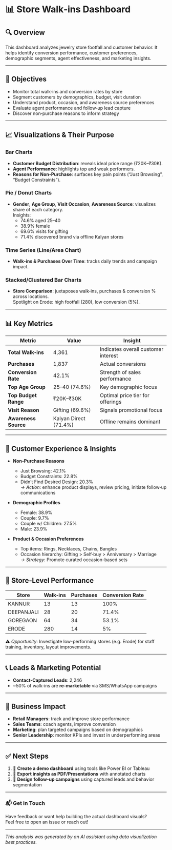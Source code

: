 # 📊 Store Walk‑ins Dashboard

## 🔍 Overview
This dashboard analyzes jewelry store footfall and customer behavior. It helps identify conversion performance, customer preferences, demographic segments, agent effectiveness, and marketing insights.

---

## 🎯 Objectives
- Monitor total walk‑ins and conversion rates by store  
- Segment customers by demographics, budget, visit duration  
- Understand product, occasion, and awareness source preferences  
- Evaluate agent performance and follow‑up lead capture  
- Discover non‑purchase reasons to inform strategy

---

## 📈 Visualizations & Their Purpose

### Bar Charts  
- **Customer Budget Distribution**: reveals ideal price range (₹20K–₹30K).  
- **Agent Performance**: highlights top and weak performers.  
- **Reasons for Non‑Purchase**: surfaces key pain points (“Just Browsing”, “Budget Constraints”).

### Pie / Donut Charts  
- **Gender**, **Age Group**, **Visit Occasion**, **Awareness Source**: visualizes share of each category.  
  Insights:  
  - 74.6% aged 25–40  
  - 38.9% female  
  - 69.6% visits for gifting  
  - 71.4% discovered brand via offline Kalyan stores

### Time Series (Line/Area Chart)  
- **Walk‑ins & Purchases Over Time**: tracks daily trends and campaign impact.

### Stacked/Clustered Bar Charts  
- **Store Comparison**: juxtaposes walk‑ins, purchases & conversion % across locations.  
  Spotlight on Erode: high footfall (280), low conversion (5%).

---

## 📊 Key Metrics

| Metric                      | Value         | Insight                                               |
|----------------------------|---------------|--------------------------------------------------------|
| **Total Walk‑ins**         | 4,361         | Indicates overall customer interest                   |
| **Purchases**              | 1,837         | Actual conversions                                    |
| **Conversion Rate**        | 42.1%         | Strength of sales performance                         |
| **Top Age Group**          | 25–40 (74.6%) | Key demographic focus                                 |
| **Top Budget Range**       | ₹20K–₹30K      | Optimal price tier for offerings                      |
| **Visit Reason**           | Gifting (69.6%)| Signals promotional focus                             |
| **Awareness Source**       | Kalyan Direct (71.4%) | Offline remains dominant                     |

---

## 🧠 Customer Experience & Insights

- **Non‑Purchase Reasons**  
  - Just Browsing: 42.1%  
  - Budget Constraints: 22.8%  
  - Didn’t Find Desired Design: 20.3%  
  *→ Action*: enhance product displays, review pricing, initiate follow‑up communications

- **Demographic Profiles**  
  - Female: 38.9%  
  - Couple: 9.7%  
  - Couple w/ Children: 27.5%  
  - Male: 23.9%

- **Product & Occasion Preferences**  
  - Top items: Rings, Necklaces, Chains, Bangles  
  - Occasion hierarchy: Gifting > Self‑buy > Anniversary > Marriage  
  *→ Strategy*: Promote curated occasion-based sets

---

## 🏢 Store‑Level Performance

| Store      | Walk‑ins | Purchases | Conversion Rate |
|------------|----------|-----------|-----------------|
| KANNUR     | 13       | 13        | 100%            |
| DEEPANJALI | 28       | 20        | 71.4%           |
| GOREGAON   | 64       | 34        | 53.1%           |
| ERODE      | 280      | 14        | 5%              |

⚠️ *Opportunity*: Investigate low-performing stores (e.g. Erode) for staff training, inventory, layout improvements.

---

## 📞 Leads & Marketing Potential

- **Contact-Captured Leads**: 2,246  
- ~50% of walk‑ins are **re‑marketable** via SMS/WhatsApp campaigns

---

## 🚀 Business Impact

- **Retail Managers**: track and improve store performance  
- **Sales Teams**: coach agents, improve conversion  
- **Marketing**: plan targeted campaigns based on demographics  
- **Senior Leadership**: monitor KPIs and invest in underperforming areas

---

## ✅ Next Steps
1. 🔄 **Create a demo dashboard** using tools like Power BI or Tableau  
2. 🧾 **Export insights as PDF/Presentations** with annotated charts  
3. 📣 **Design follow‑up campaigns** using captured leads and behavior segmentation

---

### 📬 Get in Touch
Have feedback or want help building the actual dashboard visuals?  
Feel free to open an issue or reach out!

---

*This analysis was generated by an AI assistant using data visualization best practices.*

